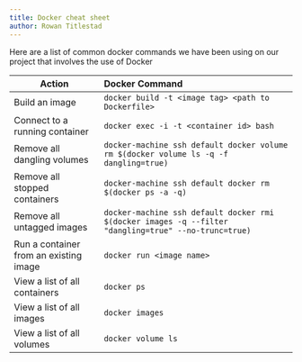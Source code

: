 ```yaml
---
title: Docker cheat sheet
author: Rowan Titlestad
---
```

Here are a list of common docker commands we have been using on our project that involves the use of Docker 
<!--more--> 

| Action                 |      Docker Command| 
|------------------------|:------------------|
| Build an image |  `docker build -t <image tag> <path to Dockerfile>` | 
| Connect to a running container |    `docker exec -i -t <container id> bash`  |  
| Remove all dangling volumes | `docker-machine ssh default docker volume rm $(docker volume ls -q -f dangling=true)` |   
| Remove all stopped containers |    `docker-machine ssh default docker rm $(docker ps -a -q)`   |  
| Remove all untagged images | `docker-machine ssh default docker rmi $(docker images -q --filter "dangling=true" --no-trunc=true)` |   
| Run a container from an existing image |    `docker run <image name>`   |  
| View a list of all containers | `docker ps` |   
| View a list of all images |    `docker images`   |  
| View a list of all volumes | `docker volume ls` |   

